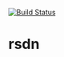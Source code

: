 [![Build Status](https://travis-ci.org/cyveros/rsdn.svg?branch=master)](https://travis-ci.org/cyveros/rsdn)

# rsdn
